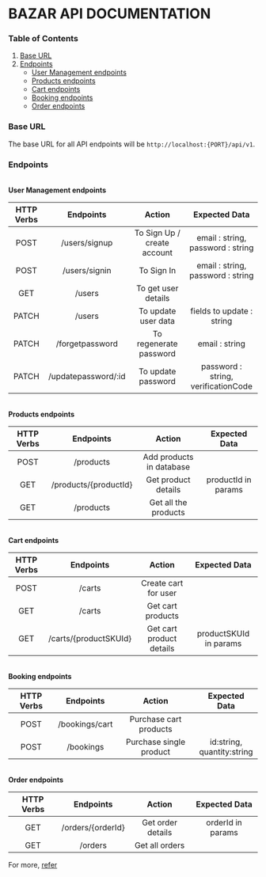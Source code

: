 # BAZAR API DOCUMENTATION
 
 ### Table of Contents

1. <a href="#base">Base URL</a>
2. <a href="#endpoint">Endpoints</a>
    * <a href="#user">User Management endpoints</a>
    * <a href="#product">Products endpoints</a>
    * <a href="#cart">Cart endpoints</a>
    * <a href="#booking">Booking endpoints</a>
    * <a href="#order">Order endpoints</a>


### <span id="base">Base URL</span>

The base URL for all API endpoints will be `http://localhost:{PORT}/api/v1`.


### <span id="endpoint">Endpoints</span>

<br id="user">**User Management endpoints**<br>

| HTTP Verbs | Endpoints | Action | Expected Data |
|  :---:  |  :---:  |  :---:  |  :---:  |
| POST | /users/signup | To Sign Up / create account | email : string,<br> password : string |
| POST | /users/signin | To Sign In | email : string,<br> password : string |
| GET | /users | To get user details |  |
| PATCH | /users | To update user data | fields to update : string |
| PATCH | /forgetpassword | To regenerate password | email : string |
| PATCH | /updatepassword/:id | To update password | password : string,<br> verificationCode |

<br id="product">**Products endpoints**<br>

| HTTP Verbs | Endpoints | Action | Expected Data |
|  :---:  |  :---:  |  :---:  |  :---:  |
| POST | /products | Add products in database |  |
| GET | /products/{productId} | Get product details | productId in params |
| GET | /products | Get all the products |  |

<br id="cart">**Cart endpoints**<br>

| HTTP Verbs | Endpoints | Action | Expected Data |
|  :---:  |  :---:  |  :---:  |  :---:  |
| POST | /carts | Create cart for user |  |
| GET | /carts | Get cart products |  |
| GET | /carts/{productSKUId} | Get cart product details | productSKUId in params |

<br id="booking">**Booking endpoints**<br>

| HTTP Verbs | Endpoints | Action | Expected Data |
|  :---:  |  :---:  |  :---:  |  :---:  |
| POST | /bookings/cart | Purchase cart products |  |
| POST | /bookings | Purchase single product | id:string,<br> quantity:string |


<br id="order">**Order endpoints**<br>

| HTTP Verbs | Endpoints | Action | Expected Data |
|  :---:  |  :---:  |  :---:  |  :---:  |
| GET | /orders/{orderId} | Get order details | orderId in params |
| GET | /orders | Get all orders |  |


For more, [refer](../src/routes/v1/index.js)